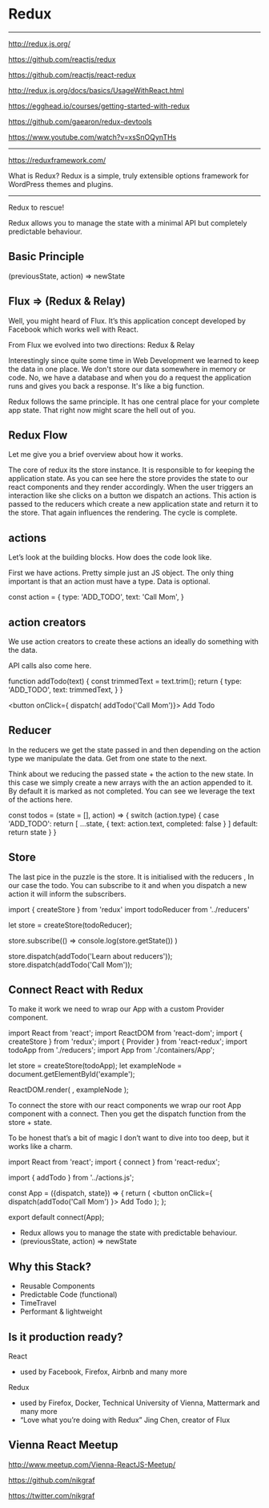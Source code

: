 # Redux  


*******************************************************************************


http://redux.js.org/

https://github.com/reactjs/redux



https://github.com/reactjs/react-redux

http://redux.js.org/docs/basics/UsageWithReact.html



https://egghead.io/courses/getting-started-with-redux




https://github.com/gaearon/redux-devtools

https://www.youtube.com/watch?v=xsSnOQynTHs


*******************************************************************************


https://reduxframework.com/

What is Redux?
Redux is a simple, truly extensible options framework for WordPress themes and plugins.

*******************************************************************************




Redux to rescue!

Redux allows you to manage the state with a minimal API but completely predictable behaviour.



## Basic Principle

(previousState, action) => newState



## Flux => (Redux & Relay)  

Well, you might heard of Flux. It’s this application concept developed by Facebook which works well with React.

From Flux we evolved into two directions: Redux & Relay







Interestingly since quite some time in Web Development we learned to keep the data in one place. 
We don't store our data somewhere in memory or code. 
No, we have a database and when you do a request the application runs and gives you back a response. 
It's like a big function.

Redux follows the same principle. 
It has one central place for your complete app state. 
That right now might scare the hell out of you.




## Redux Flow  

Let me give you a brief overview about how it works.

The core of redux its the store instance. 
It is responsible to for keeping the application state. 
As you can see here the store provides the state to our react components and they render accordingly. 
When the user triggers an interaction like she clicks on a button we dispatch an actions. 
This action is passed to the reducers which create a new application state and return it to the store. 
That again influences the rendering. 
The cycle is complete.



## actions



Let’s look at the building blocks. How does the code look like.

First we have actions. Pretty simple just an JS object. 
The only thing important is that an action must have a type.
Data is optional.



const action = {
    type: 'ADD_TODO',
    text: 'Call Mom',
}


## action creators

We use action creators to create these actions an ideally do something with the data.

API calls also come here.


function addTodo(text) {
    const trimmedText = text.trim();
    return {
        type: 'ADD_TODO',
        text: trimmedText,
    }
}


<button onClick={ dispatch( addTodo('Call Mom')}>
    Add Todo
</button>



## Reducer 


In the reducers we get the state passed in and then depending on the action type we manipulate the data. Get from one state to the next.

Think about we reducing the passed state + the action to the new state. 
In this case we simply create a new arrays with the an action appended to it.
By default it is marked as not completed. You can see we leverage the text of the actions here.


const todos = (state = [], action) => {
    switch (action.type) {
        case 'ADD_TODO':
            return [
                ...state,
                {
                    text: action.text,
                    completed: false
                }
            ]
    default:
        return state
    }
}



## Store  

The last pice in the puzzle is the store. 
It is initialised with the reducers , In our case the todo.
You can subscribe to it and when you dispatch a new action it will inform the subscribers.


import { createStore } from 'redux'
import todoReducer from '../reducers'

let store = createStore(todoReducer);

store.subscribe(() =>
    console.log(store.getState())
)

store.dispatch(addTodo('Learn about reducers'));
store.dispatch(addTodo('Call Mom'));


## Connect React with Redux  

To make it work we need to wrap our App with a custom Provider component.


import React from 'react';
import ReactDOM from 'react-dom';
import { createStore } from 'redux';
import { Provider } from 'react-redux';
import todoApp from './reducers';
import App from './containers/App';

let store = createStore(todoApp);
let exampleNode = document.getElementById('example');

ReactDOM.render(
    <Provider store={store}><App /></Provider>,
    exampleNode
);




To connect the store with our react components we wrap our root App component with a connect. 
Then you get the dispatch function from the store + state.

To be honest that’s a bit of magic I don’t want to dive into too deep, but it works like a charm.



import React from 'react';
import { connect } from 'react-redux';

import { addTodo } from '../actions.js';

const App = ({dispatch, state}) => {
    return (
        <button onClick={ dispatch(addTodo('Call Mom') }>
            Add Todo
        </button>
    );
};

export default connect(App);









- Redux allows you to manage the state with predictable behaviour.
- (previousState, action) => newState




## Why this Stack?

- Reusable Components
- Predictable Code (functional)
- TimeTravel
- Performant & lightweight


## Is it production ready?


React
- used by Facebook, Firefox, Airbnb and many more

Redux
- used by Firefox, Docker, Technical University of Vienna, Mattermark and many more
- “Love what you’re doing with Redux”  Jing Chen, creator of Flux





## Vienna React Meetup

http://www.meetup.com/Vienna-ReactJS-Meetup/


https://github.com/nikgraf

https://twitter.com/nikgraf 

































